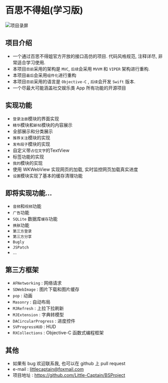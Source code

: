 # 百思不得姐(学习版)

![项目录屏](./screenshot/BSProject.gif)

## 项目介绍

* 一个通过百思不得姐官方开放的接口高仿的项目. 代码风格规范, 注释详尽, 非常适合学习使用.
* 本项目`目前`采用的架构是 `MVC`, `后续`会采用 `MVVM` 和 `VIPER` 架构进行重构.
* 本项目`最后`会采用`组件化`进行重构
* 本项目`目前`采用的语言是 `Objective-C` , `后续`会开发 `Swift` 版本.
* 一个尽最大可能涵盖社交娱乐类 App 所有功能的开源项目

## 实现功能

* `登录注册`模块的界面实现
* `精华`模块和`新帖`模块的内容展示
 * 全部展示和分类展示
* `推荐关注`模块的实现
* `发布段子`模块的实现
 * 自定义带`占位文字`的TextView
 * 标签功能的实现
* `我的`模块的实现
 * 使用 WKWebView 实现网页的加载, 实时监控网页加载真实进度
* `设置`模块实现了基本的缓存清理功能

## 即将实现功能...

* `音频`和`视频`功能
* `广告`功能
* `SQLite` 数据库`缓存`功能
* `换肤`功能
* `第三方登录`
* `第三方分享`
* `Bugly`
* `JSPatch`
* ...

## 第三方框架

* `AFNetworking` : 网络请求
* `SDWebImage` : 图片下载和图片缓存
* `pop` : 动画
* `Masonry` : 自动布局
* `MJRefresh` : 上拉下拉刷新
* `MJExtension` : 字典转模型
* `DACircularProgress` : 进度控件
* `SVProgressHUD` : HUD
* `RXCollections` : Objective-C 函数式编程框架

## 其他

* 如果有 bug 欢迎联系我, 也可以在 github 上 pull request
* e-mail : littlecaptain@foxmail.com
* 项目地址 : https://github.com/Little-Captain/BSProject
